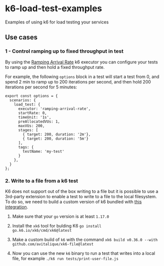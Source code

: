 # k6-load-test-examples
Examples of using k6 for load testing your services

## Use cases

### 1 - Control ramping up to fixed throughput in test
By using the [Ramping Arrival Rate](https://k6.io/docs/using-k6/scenarios/executors/ramping-arrival-rate/) k6 executor you can configure your tests to ramp up and then hold a fixed throughput rate. 

For example, the following `options` block in a test will start a test from 0, and spend 2 min to ramp up to 200 iterations per second, and then hold 200 iterations per second for 5 minutes:
```
export const options = {
  scenarios: {
    load_test: {
      executor: 'ramping-arrival-rate',
      startRate: 0,
      timeUnit: '1s',
      preAllocatedVUs: 1,
      maxVUs: 200,
      stages: [
        { target: 200, duration: '2m'},
        { target: 200, duration: '5m'}
      ],
      tags: {
        testName: 'my-test'
      }
    },
  }
};
```

### 2. Write to a file from a k6 test
K6 does not support out of the box writing to a file but it is possible to use a 3rd-party extension to enable a test to write to a file to the local filesystem. To do so, we need to build a custom version of k6 bundled with [this integration](https://github.com/avitalique/xk6-file).

1. Make sure that your `go` version is at least `1.17.0`

2. Install the `xk6` tool for bulding K6 `go install go.k6.io/xk6/cmd/xk6@latest`

3. Make a custom build of `k6` with the command `xk6 build v0.36.0 --with github.com/avitalique/xk6-file@latest`

4. Now you can use the new `k6` binary to run a test that writes into a local file, for example `./k6 run tests/print-user-file.js`
